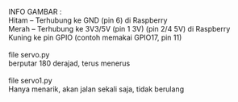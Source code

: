INFO GAMBAR : <br>
Hitam – Terhubung ke GND (pin 6) di Raspberry <br>
Merah – Terhubung ke 3V3/5V (pin 1 3V) (pin 2/4 5V) di Raspberry <br>
Kuning ke pin GPIO (contoh memakai GPIO17, pin 11)
<br>
<br>file servo.py
<br>berputar 180 derajad, terus menerus
<br>
<br> file  servo1.py
<br>Hanya menarik, akan jalan sekali saja, tidak berulang
